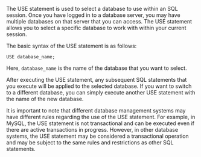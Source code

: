 The USE statement is used to select a database to use within an SQL session. Once you have logged in to a database server, you may have multiple databases on that server that you can access. The USE statement allows you to select a specific database to work with within your current session.

The basic syntax of the USE statement is as follows:

```
USE database_name;
```

Here, `database_name` is the name of the database that you want to select.

After executing the USE statement, any subsequent SQL statements that you execute will be applied to the selected database. If you want to switch to a different database, you can simply execute another USE statement with the name of the new database.

It is important to note that different database management systems may have different rules regarding the use of the USE statement. For example, in MySQL, the USE statement is not transactional and can be executed even if there are active transactions in progress. However, in other database systems, the USE statement may be considered a transactional operation and may be subject to the same rules and restrictions as other SQL statements.